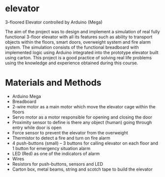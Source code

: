 # elevator
3-floored Elevator controlled by Arduino (Mega)

The aim of the project was to design and implement a simulation of real fully functional 3-floor elevator with all its features such as ability to transport objects within the floors, smart doors, overweight system and fire alarm system. The simulation consists of the functional breadboard with implemented logic using Arduino integrated into the prototype elevator built using carton. This project is a good practice of solving real life problems using the knowledge and experience obtained during this course.

# Materials and Methods 
-	Arduino Mega 
-	Breadboard
-	2-wire motor as a main motor which move the elevator cage within the floors
-	Servo motor as a motor responsible for opening and closing the door
-	Proximity sensor to define is there any object (human) going through entry while door is open
-	Force sensor to prevent the elevator from the overweight 
-	Thermistor to detect a fire and turn on fire alarm 
-	4 push-buttons (small) – 3 buttons for calling elevator on each floor and 1 button for emergency situation alarm 
-	LED (Red) as one of the indicators of alarm
-	Wires
-	Resistors for push-buttons, sensors and LED
-	Carton box, metal beams, string and scotch tape to build the elevator
 
